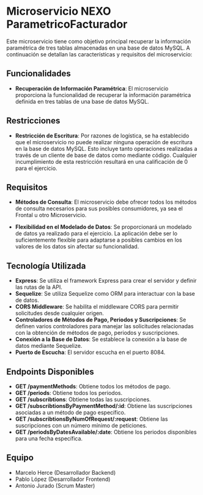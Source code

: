 # Microservicio NEXO ParametricoFacturador

Este microservicio tiene como objetivo principal recuperar la información paramétrica de tres tablas almacenadas en una base de datos MySQL. A continuación se detallan las características y requisitos del microservicio:

## Funcionalidades

- **Recuperación de Información Paramétrica**: El microservicio proporciona la funcionalidad de recuperar la información paramétrica definida en tres tablas de una base de datos MySQL.

## Restricciones

- **Restricción de Escritura**: Por razones de logística, se ha establecido que el microservicio no puede realizar ninguna operación de escritura en la base de datos MySQL. Esto incluye tanto operaciones realizadas a través de un cliente de base de datos como mediante código. Cualquier incumplimiento de esta restricción resultará en una calificación de 0 para el ejercicio.

## Requisitos

- **Métodos de Consulta**: El microservicio debe ofrecer todos los métodos de consulta necesarios para sus posibles consumidores, ya sea el Frontal u otro Microservicio.

- **Flexibilidad en el Modelado de Datos**: Se proporcionará un modelado de datos ya realizado para el ejercicio. La aplicación debe ser lo suficientemente flexible para adaptarse a posibles cambios en los valores de los datos sin afectar su funcionalidad.

## Tecnología Utilizada


- **Express**: Se utiliza el framework Express para crear el servidor y definir las rutas de la API.
- **Sequelize**: Se utiliza Sequelize como ORM para interactuar con la base de datos.
- **CORS Middleware**: Se habilita el middleware CORS para permitir solicitudes desde cualquier origen.
- **Controladores de Métodos de Pago, Periodos y Suscripciones**: Se definen varios controladores para manejar las solicitudes relacionadas con la obtención de métodos de pago, periodos y suscripciones.
- **Conexión a la Base de Datos**: Se establece la conexión a la base de datos mediante Sequelize.
- **Puerto de Escucha**: El servidor escucha en el puerto 8084.

## Endpoints Disponibles

- **GET /paymentMethods**: Obtiene todos los métodos de pago.
- **GET /periods**: Obtiene todos los periodos.
- **GET /subscribtions**: Obtiene todas las suscripciones.
- **GET /subscribtionsByPaymentMethod/:id**: Obtiene las suscripciones asociadas a un método de pago específico.
- **GET /subscribtionsByNumOfRequest/:request**: Obtiene las suscripciones con un número mínimo de peticiones.
- **GET /periodsByDatesAvailable/:date**: Obtiene los periodos disponibles para una fecha específica.


## Equipo

- Marcelo Herce (Desarrollador Backend)
- Pablo López (Desarrollador Frontend)
- Antonio Jurado (Scrum Master)

